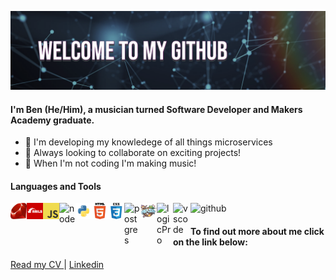 <!-- ## 👋🌍 Welcome to my GitHub! -->
<!-- ![](https://github.com/BenCoyne/BenCoyne/blob/main/welcome.png) -->
![](https://github.com/BenCoyne/BenCoyne/blob/main/My%20project.png)

#### I'm Ben (He/Him), a musician turned Software Developer and Makers Academy graduate.

- 🌱 I'm developing my knowledege of all things microservices 
- 🤝 Always looking to collaborate on exciting projects!
- 🎸 When I'm not coding I'm making music! 


#### Languages and Tools

<img align="left" alt="ruby" width="26px" src="https://raw.githubusercontent.com/github/explore/80688e429a7d4ef2fca1e82350fe8e3517d3494d/topics/ruby/ruby.png" />

<img align="left" alt="rails" width="26px" src="https://raw.githubusercontent.com/github/explore/80688e429a7d4ef2fca1e82350fe8e3517d3494d/topics/rails/rails.png" />

<img align="left" alt="javascript" width="26px" src="https://raw.githubusercontent.com/github/explore/80688e429a7d4ef2fca1e82350fe8e3517d3494d/topics/javascript/javascript.png" />

<img align="left" alt="node" width="26px" src="https://cdn-icons-png.flaticon.com/512/919/919825.png" />

<img align="left" alt="python" width="26px" src="https://raw.githubusercontent.com/github/explore/80688e429a7d4ef2fca1e82350fe8e3517d3494d/topics/python/python.png" />


<img align="left" alt="html" width="26px" src="https://raw.githubusercontent.com/github/explore/80688e429a7d4ef2fca1e82350fe8e3517d3494d/topics/html/html.png" />

<img align="left" alt="css" width="26px" src="https://raw.githubusercontent.com/github/explore/80688e429a7d4ef2fca1e82350fe8e3517d3494d/topics/css/css.png" />

<img align="left" alt="postgres" width="26px" src="https://www.pngkey.com/png/detail/466-4667821_postgres-logo.png" />

<img align="left" alt="phaser3" width="26px" src="https://raw.githubusercontent.com/github/explore/80688e429a7d4ef2fca1e82350fe8e3517d3494d/topics/phaser/phaser.png" />

<img align="left" alt="logicPro" width="26px" src="https://upload.wikimedia.org/wikipedia/en/e/e2/2015_Logic_Pro_Logo.png" />

<img align="left" alt="vscode" width="28px" src="https://ih1.redbubble.net/image.1470587088.2816/st,small,845x845-pad,1000x1000,f8f8f8.jpg" />

<img alt="github" width="26px" src="https://github.githubassets.com/images/modules/logos_page/GitHub-Mark.png" />


#### To find out more about me click on the link below:

<a href="https://github.com/BenCoyne/CV"> Read my CV </a>     |     <a href="https://www.linkedin.com/in/ben-coyne-dev/"> Linkedin </a> 


